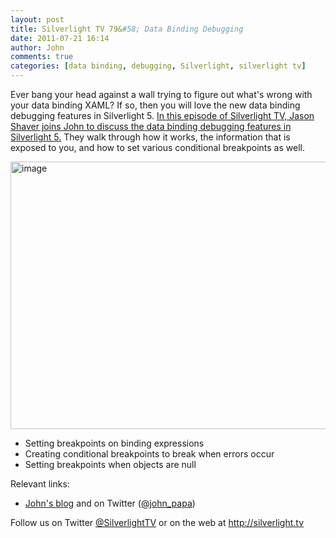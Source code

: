 ```yaml
---
layout: post
title: Silverlight TV 79&#58; Data Binding Debugging
date: 2011-07-21 16:14
author: John
comments: true
categories: [data binding, debugging, Silverlight, silverlight tv]
---
```

<p>Ever bang your head against a wall trying to figure out what's wrong with your data binding XAML? If so, then you will love the new data binding debugging features in Silverlight 5. <a href="http://jpapa.me/sltv79">In this episode of Silverlight TV, Jason Shaver joins John to discuss the data binding debugging features in Silverlight 5.</a> They walk through how it works, the information that is exposed to you, and how to set various conditional breakpoints as well. <p><a href="http://jpapa.me/sltv79"><img style="background-image: none; border-bottom: 0px; border-left: 0px; padding-left: 0px; padding-right: 0px; display: inline; border-top: 0px; border-right: 0px; padding-top: 0px" title="image" border="0" alt="image" src="http://images.johnpapa.net/wp-content/uploads/media/Windows-Live-Writer/Silverlight-TV-79-Data-Binding-Debugging_8165/image_3.png" width="900" height="428"></a> <ul> <li>Setting breakpoints on binding expressions  <li>Creating conditional breakpoints to break when errors occur  <li>Setting breakpoints when objects are null </li></ul> <p>Relevant links: <ul> <li><a href="/">John's blog</a> and on Twitter (<a href="http://twitter.com/john_papa">@john_papa</a>) </li></ul> <p>Follow us on Twitter <a href="http://www.twitter.com/SilverlightTV">@SilverlightTV</a> or on the web at <a href="http://silverlight.tv/">http://silverlight.tv</a>

